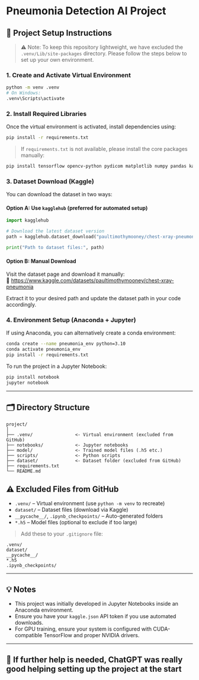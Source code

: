 # Pneumonia Detection AI Project

## 🔧 Project Setup Instructions

> ⚠️ Note: To keep this repository lightweight, we have excluded the `.venv/Lib/site-packages` directory. Please follow the steps below to set up your own environment.

### 1. Create and Activate Virtual Environment
```bash
python -m venv .venv
# On Windows:
.venv\Scripts\activate
```

### 2. Install Required Libraries
Once the virtual environment is activated, install dependencies using:
```bash
pip install -r requirements.txt
```

> If `requirements.txt` is not available, please install the core packages manually:
```bash
pip install tensorflow opencv-python pydicom matplotlib numpy pandas kaggle kagglehub
```

### 3. Dataset Download (Kaggle)

You can download the dataset in two ways:

#### Option A: Use `kagglehub` (preferred for automated setup)
```python
import kagglehub

# Download the latest dataset version
path = kagglehub.dataset_download("paultimothymooney/chest-xray-pneumonia")

print("Path to dataset files:", path)
```

#### Option B: Manual Download  
Visit the dataset page and download it manually:  
🔗 https://www.kaggle.com/datasets/paultimothymooney/chest-xray-pneumonia

Extract it to your desired path and update the dataset path in your code accordingly.

### 4. Environment Setup (Anaconda + Jupyter)

If using Anaconda, you can alternatively create a conda environment:
```bash
conda create --name pneumonia_env python=3.10
conda activate pneumonia_env
pip install -r requirements.txt
```

To run the project in a Jupyter Notebook:
```bash
pip install notebook
jupyter notebook
```

---

## 🗂 Directory Structure

```
project/
│
├── .venv/                <- Virtual environment (excluded from GitHub)
├── notebooks/            <- Jupyter notebooks
├── model/                <- Trained model files (.h5 etc.)
├── scripts/              <- Python scripts
├── dataset/              <- Dataset folder (excluded from GitHub)
├── requirements.txt
└── README.md
```

## ⚠️ Excluded Files from GitHub

- `.venv/` – Virtual environment (use `python -m venv` to recreate)
- `dataset/` – Dataset files (download via Kaggle)
- `__pycache__/`, `.ipynb_checkpoints/` – Auto-generated folders
- `*.h5` – Model files (optional to exclude if too large)

> Add these to your `.gitignore` file:
```
.venv/
dataset/
__pycache__/
*.h5
.ipynb_checkpoints/
```

---

## 💡 Notes
- This project was initially developed in Jupyter Notebooks inside an Anaconda environment.
- Ensure you have your `kaggle.json` API token if you use automated downloads.
- For GPU training, ensure your system is configured with CUDA-compatible TensorFlow and proper NVIDIA drivers.

---

## 📩 If further help is needed, ChatGPT was really good helping setting up the project at the start  

